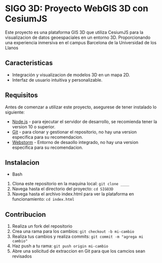 # SIGO 3D: Proyecto WebGIS 3D con CesiumJS

Este proyecto es una plataforma GIS 3D que utiliza CesiumJS para la visualizacion de datos geoespaciales en un entorno 3D. Proporcionando una experiencia inmersiva en el campus Barcelona de la Universidad de los Llanos

## Caracteristicas

- Integración y visualizacion de modelos 3D en un mapa 2D.
- Interfaz de usuario intuitiva y personalizable.

## Requisitos

Antes de comenzar a utilizar este proyecto, asegurese de tener instalado lo siguiente:
- [Node.js](https://nodejs.org/) - para ejecutar el servidor de desarrollo, se recomienda tener la version 10 o superior.
- [Git](https://git-scm.com/) - para clonar y gestionar el repositorio, no hay una version especifica para su recomendacion.
- [Webstorm](https://www.jetbrains.com/webstorm/download/) - Entorno de desaollo integrado, no hay una version especifica para su recomendacion.

## Instalacion
- Bash
1. Clona este repositorio en la maquina local: `git clone ____`
3. Navega hasta el directorio del proyecto: `cd SIGO3D`
4. Navega hasta el archivo index.html para ver la plataforma en funcionamiento: `cd index.html`

## Contribucion

1. Realiza un fork del repositorio
2. Crea una rama para los cambios: `git checkout -b mi-cambio`
3. Realiza tus cambios y realiza commits: `git commit -m "agrega mi cambio"`
4. Haz push a tu rama: `git push origin mi-cambio`
5. Abre una solicitud de extraccion en Git para que los camcios sean revisados

  

